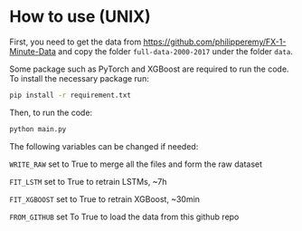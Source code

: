 # How to use (UNIX)

First, you need to get the data from https://github.com/philipperemy/FX-1-Minute-Data and copy the folder `full-data-2000-2017` under the folder `data`.

Some package such as PyTorch and XGBoost are required to run the code. To install the necessary package run:

```bash
pip install -r requirement.txt
```

Then, to run the code:

```bash
python main.py
```

The following variables can be changed if needed:

`WRITE_RAW` set to True to merge all the files and form the raw dataset

`FIT_LSTM` set to True to retrain LSTMs, ~7h

`FIT_XGBOOST` set to True to retrain XGBoost, ~30min

`FROM_GITHUB` set To True to load the data from this github repo

